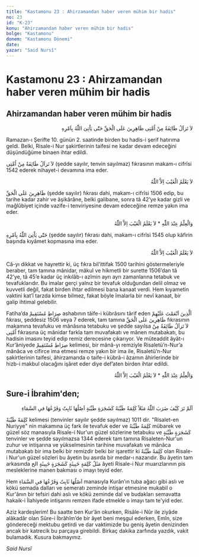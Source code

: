 ```yaml
---
title: "Kastamonu 23 : Ahirzamandan haber veren mühim bir hadis"
no: 23
id: "K-23"
konu: "Ahirzamandan haber veren mühim bir hadis"
bolge: "Kastamonu"
donem: "Kastamonu Dönemi"
date: 
yazar: "Said Nursî"
---
```


# Kastamonu 23 : Ahirzamandan haber veren mühim bir hadis

## Ahirzamandan haber veren mühim bir hadis

<p class="arabic" dir="rtl" title="Meal: “Ümmetimden bir taife Allah’ın emri gelinceye kadar (yani kıyâmetin kopmasına kadar) hak üzerinde galip olacaktır.”">لاَ تَزاَلُ طَائِفَةٌ مِنْ اُمَّتِى ظَاهِرِينَ عَلَى الْحَقِّ حَتّٰى يَاْتِىَ اللّٰهُ بِاَمْرِهِ</p>

Ramazan-ı Şerifte 10. günün 2. saatinde birden bu hadis-i şerif hatırıma geldi. Belki, Risale-i Nur şakirtlerinin taifesi ne kadar devam edeceğini düşündüğüme binaen ihtar edildi.

<span class="arabic" dir="rtl" title="Meal: “Ümmetimden bir taife zail olmayıp devam edecektir.”">لاَ تَزاَلُ طَائِفَةٌ مِنْ اُمَّتِى</span> (şedde sayılır, tenvin sayılmaz) fıkrasının makam-ı cifrîsi 1542 ederek nihayet-i devamına ima eder.

<p class="arabic" dir="rtl" title="Meal: “Gaybı Allah'tan başkası bilemez” [Neml Sûresi, 27:65 den alıntı]">لاَ يَعْلَمُ الْغَيْبَ اِلاَّ اللّٰهُ</p>

<span class="arabic" dir="rtl" title="Meal: “Hak üzerinde galip olacaktır.”">ظَاهِرِينَ عَلَى الْحَقِّ</span> (şedde sayılır) fıkrası dahi, makam-ı cifrîsi 1506 edip, bu tarihe kadar zahir ve âşikârâne, belki galibane, sonra tâ 42’ye kadar gizli ve mağlûbiyet içinde vazife-i tenviriyesine devam edeceğine remze yakın ima eder.

<p class="arabic" dir="rtl" title="Meal: “Gerçek ilim ancak Allah katındadır.” * “Gaybı Allah'tan başkası bilemez” [Neml Sûresi, 27:65 den alıntı]">وَالْعِلْمُ عِنْدَ اللّٰهِ * لاَ يَعْلَمُ الْغَيْبَ اِلاَّ اللّٰهُ</p>

<span class="arabic" dir="rtl" title="Meal: “Allah’ın emri gelinceye kadar.”">حَتّٰى يَاْتِىَ اللّٰهُ بِاَمْرِهِ</span> (şedde sayılır) fıkrası dahi, makam-ı cifrîsi 1545 olup kâfirin başında kıyâmet kopmasına ima eder.

<p class="arabic" dir="rtl" title="Meal: “Gaybı Allah'tan başkası bilemez” [Neml Sûresi, 27:65 den alıntı]">لاَ يَعْلَمُ الْغَيْبَ اِلاَّ اللّٰهُ</p>

Câ-yı dikkat ve hayrettir ki, üç fıkra bil’ittifak 1500 tarihini göstermeleriyle beraber, tam tamına mânidar, mâkul ve hikmetli bir surette 1506’dan tâ 42’ye, tâ 45’e kadar üç inkılâb-ı azîmin ayrı ayrı zamanlarına tetabuk ve tevafuklarıdır. Bu imalar gerçi yalnız bir tevafuk olduğundan delil olmaz ve kuvvetli değil, fakat birden ihtar edilmesi bana kanaat verdi. Hem kıyametin vaktini kat’î tarzda kimse bilmez, fakat böyle îmalarla bir nevî kanaat, bir galip ihtimal gelebilir.

Fatiha’da <span class="arabic" dir="rtl" title="Meal: “Doğru yol” (Fâtiha Sûresi, 1:6)">صِرَاطِ مُسْتَقِيمْ</span> ashabının tâife-i kübrâsını târif eden <span class="arabic" dir="rtl" title="Meal: “Kendilerine nimet ve ihsanda bulunduğun kimseler” (Fâtiha Sûresi, 1:7)">اَلَّذِينَ اَنْعَمْتَ عَلَيْهِمْ</span> fıkrası, şeddesiz 1506 veya 7 ederek, tam tamına <span class="arabic" dir="rtl" title="Meal: “Hak üzerinde galip olacaktır.”">ظَاهِرِينَ عَلَى الْحَقِّ</span> fıkrasının makamına tevafuku ve mânâsına tetabuku ve şedde sayılsa <span class="arabic" dir="rtl" title="Meal: “Ümmetimden bir taife zail olmayıp devam edecektir.”">لاَ تَزاَلُ طَائِفَةٌ مِنْ اُمَّتِى</span> fıkrasına üç mânidar farkla tam muvafakatı ve mânen mutabakatı, bu hadisin imasını teyid edip remiz derecesine çıkarıyor. Ve müteaddit âyât-ı Kur’âniyede <span class="arabic" dir="rtl" title="Meal: “Doğru yol” (Fâtiha Sûresi, 1:6)">صِرَاطِ مُسْتَقِيمْ</span> kelimesi, bir mânâ-yı remziyle Risaletü’n-Nur’a mânâca ve cifirce ima etmesi remze yakın bir ima ile, Risaletü’n-Nur şakirtlerinin taifesi, âhirzamanda o taife-i kübrâ-i âzamın âhirlerinde bir hizb-i makbul olacağını işâret eder diye def’aten birden ihtar edildi.

<p class="arabic" dir="rtl" title="Meal: “Gerçek ilim ancak Allah katındadır.” * “Gaybı Allah'tan başkası bilemez” [Neml Sûresi, 27:65 den alıntı]">وَالْعِلْمُ عِنْدَ اللّٰهِ * لاَ يَعْلَمُ الْغَيْبَ اِلاَّ اللّٰهُ</p>

## Sure-i İbrahim'den;

<p class="arabic" dir="rtl" title="Meal: “Görmedin mi, Allah nasıl bir misal getirdi; güzel bir sözü.. kökü sabit, dalları ise gökte olan güzel bir ağaç gibi..” [İbrahim Sûresi 14:24]">اَلَمْ تَرَ كَيْفَ ضَرَبَ اللّٰهُ مَثَلاً كَلِمَةً طَيِّبَةً كَشَجَرَةٍ طَيِّبَةٍ اَصْلُهَا ثَابِتٌ وَفَرْعُهَا فىِ السَّمَاءِ</p>

<span class="arabic" dir="rtl" title="Meal: “Güzel bir söz”">كَلِمَةً طَيِّبَةً</span> kelimesi (tenvinler sayılır şedde sayılmaz) 1011 dir. "Risalet-en Nuriyye" nin makamına üç fark ile tevafuk eder ve <span class="arabic" dir="rtl" title="Meal: “Güzel bir söz”">كَلِمَةً طَيِّبَةً</span> mübarek ve güzel söz manasıyla Risale-i Nur'un güzel sözlerine tetabuku ve <span class="arabic" dir="rtl" title="Meal: “Güzel bir ağaç”"> كَشَجَرَةٍ طَيِّبَةٍ</span> tenvinler ve şedde sayılmazsa 1344 ederek tam tamına Risaleten-Nur'un zuhur ve intişarına ve yükselmesinin tarihine muvafakatı ve mânâca mutabakatı bir ima belki bir remizdir belki bir işarettir ki <span class="arabic" dir="rtl" title="Meal: “Güzel bir söz”">كَلِمَةً طَيِّبَةً</span> olan Risale-i Nur'un güzel sözleri bu âyetin bu asırda bir medar-ı nazarıdır. Bu âyetin tam arkasında <span class="arabic" dir="rtl" title="Meal: “Kötü bir sözün misali, kötü bir ağaç gibidir..” İbrahim Sûresi 14:26">مَثَلُ كَلِمَةٍ خَبِيثَةٍ كَشَجَرَةٍ خَبِيثَةٍ الخ</span> âyeti Risale-i Nur muarızlarının pis mesleklerine manen bakması o imayı teyid eder.

Hem <span class="arabic" dir="rtl" title="Meal: “Kökü sabit, dalları ise gökte olan”">اَصْلُهَا ثَابِتٌ وَفَرْعُهَا فىِ السَّمَاءِ</span> manasıyla Kurân’ın tuba ağacı gibi aslı ve kökü semada dalları ve semeratı zeminde intişar etmesine mukabil o Kur'ânın bir tefsiri dahi aslı ve kökü zeminde dal ve budakları semavatta hakaik-i İlahiyede intişarını remzen ifade etmekle o imayı tam te'yid eder.

Aziz kardeşlerim! Bu saatte ben Kur’ân okurken, Risâle-i Nûr ile ziyâde alâkadâr olan Sûre-i İbrâhîm’de bir âyet beni meşgul ederken, Emîn, size göndereceği mektubu getirdi ve dar vaktimizde bu geniş âyetin denizinden ancak bir katrecik bu parçaya girebildi. Birkaç dakika zarfında yazdık, vakit bulamadık. Kusura bakmayınız.

*Said Nursî*
